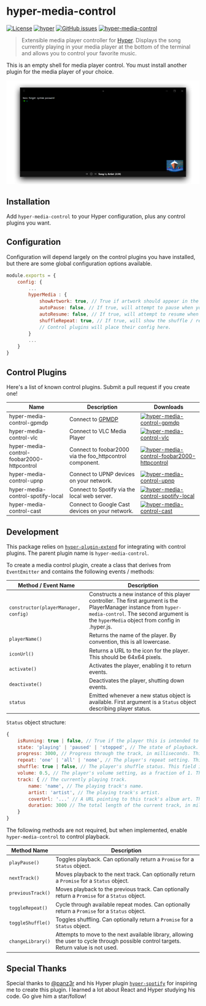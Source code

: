 # hyper-media-control

[![License](https://img.shields.io/github/license/OrionNebula/hyper-media-control.svg)](LICENSE)
[![hyper](https://img.shields.io/badge/Hyper-v2.0.0-brightgreen.svg)](https://github.com/zeit/hyper/releases/tag/2.0.0)
[![GitHub issues](https://img.shields.io/github/issues/OrionNebula/hyper-media-control.svg)](https://github.com/OrionNebula/hyper-media-control/issues)
[![hyper-media-control](https://img.shields.io/npm/dw/hyper-media-control.svg)](https://npmjs.com/hyper-media-control)

> Extensible media player controller for [Hyper](https://hyper.is).
Displays the song currently playing in your media player at the bottom of the terminal and allows you to control your favorite music.

This is an empty shell for media player control. You must install another plugin for the media player of your choice.

![hyper-media-control](Preview.png)

## Installation

Add `hyper-media-control` to your Hyper configuration, plus any control plugins you want.

## Configuration

Configuration will depend largely on the control plugins you have installed, but there are some global configuration options available.

```js
module.exports = {
    config: {
        ...
        hyperMedia : {
            showArtwork: true, // True if artwork should appear in the bottom right corner.
            autoPause: false, // If true, will attempt to pause when you switch away from a player.
            autoResume: false, // If true, will attempt to resume when you switch to a new player.
            shuffleRepeat: true, // If true, will show the shuffle / repeat buttons on the bottom bar.
            // Control plugins will place their config here.
        }
        ...
    }
}
```

## Control Plugins

Here's a list of known control plugins. Submit a pull request if you create one!

Name | Description | Downloads
---- | ----------- | ---------
hyper-media-control-gpmdp | Connect to [GPMDP](https://www.googleplaymusicdesktopplayer.com/) | [![hyper-media-control-gpmdp](https://img.shields.io/npm/dw/hyper-media-control-gpmdp.svg)](https://npmjs.com/hyper-media-control-gpmdp)
hyper-media-control-vlc | Connect to VLC Media Player | [![hyper-media-control-vlc](https://img.shields.io/npm/dw/hyper-media-control-vlc.svg)](https://npmjs.com/hyper-media-control-vlc)
hyper-media-control-foobar2000-httpcontrol | Connect to foobar2000 via the foo_httpcontrol component. | [![hyper-media-control-foobar2000-httpcontrol](https://img.shields.io/npm/dw/hyper-media-control-foobar2000-httpcontrol.svg)](https://npmjs.com/hyper-media-control-foobar2000-httpcontrol)
hyper-media-control-upnp | Connect to UPNP devices on your network. | [![hyper-media-control-upnp](https://img.shields.io/npm/dw/hyper-media-control-upnp.svg)](https://npmjs.com/hyper-media-control-upnp)
hyper-media-control-spotify-local | Connect to Spotify via the local web server. | [![hyper-media-control-spotify-local](https://img.shields.io/npm/dw/hyper-media-control-spotify-local.svg)](https://npmjs.com/hyper-media-control-spotify-local)
hyper-media-control-cast | Connect to Google Cast devices on your network. | [![hyper-media-control-cast](https://img.shields.io/npm/dw/hyper-media-control-cast.svg)](https://npmjs.com/hyper-media-control-cast)

## Development

This package relies on [`hyper-plugin-extend`](https://github.com/OrionNebula/hyper-plugin-extend) for integrating with control plugins. The parent plugin name is `hyper-media-control`.

To create a media control plugin, create a class that derives from `EventEmitter` and contains the following events / methods:

Method / Event Name | Description
----------- | -----------
`constructor(playerManager, config)` | Constructs a new instance of this player controller. The first argument is the PlayerManager instance from `hyper-media-control`. The second argument is the `hyperMedia` object from config in .hyper.js.
`playerName()` | Returns the name of the player. By convention, this is all lowercase.
`iconUrl()` | Returns a URL to the icon for the player. This should be 64x64 pixels.
`activate()` | Activates the player, enabling it to return events.
`deactivate()` | Deactivates the player, shutting down events.
`status` | Emitted whenever a new status object is available. First argument is a `Status` object describing player status.

`Status` object structure:
```js
{
    isRunning: true | false, // True if the player this is intended to control is running. False otherwise.
    state: 'playing' | 'paused' | 'stopped', // The state of playback.
    progress: 3000, // Progress through the track, in milliseconds. This field is optional.
    repeat: 'one' | 'all' | 'none', // The player's repeat setting. This field is optional.
    shuffle: true | false, // The player's shuffle status. This field is optional.
    volume: 0.5, // The player's volume setting, as a fraction of 1. This field is currently unused.
    track: { // The currently playing track.
        name: 'name', // The playing track's name.
        artist: 'artist', // The playing track's artist.
        coverUrl: '...' // A URL pointing to this track's album art. This field is optional.
        duration: 3000 // The total length of the current track, in milliseconds. This field is optional.
    }
}
```

The following methods are not required, but when implemented, enable `hyper-media-control` to control playback.

Method Name | Description
----------- | -----------
`playPause()` | Toggles playback. Can optionally return a `Promise` for a `Status` object.
`nextTrack()` | Moves playback to the next track. Can optionally return a `Promise` for a `Status` object.
`previousTrack()` | Moves playback to the previous track. Can optionally return a `Promise` for a `Status` object.
`toggleRepeat()` | Cycle through available repeat modes. Can optionally return a `Promise` for a `Status` object.
`toggleShuffle()` | Toggles shuffling. Can optionally return a `Promise` for a `Status` object.
`changeLibrary()` | Attempts to move to the next available library, allowing the user to cycle through possible control targets. Return value is not used.

## Special Thanks

Special thanks to [@panz3r](https://github.com/panz3r) and his Hyper plugin [`hyper-spotify`](https://github.com/panz3r/hyper-spotify) for inspiring me to create this plugin. I learned a lot about React and Hyper studying his code. Go give him a star/follow!
